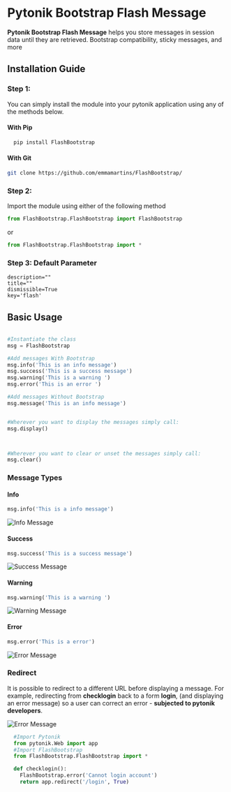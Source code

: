 # Pytonik Bootstrap Flash Message

**Pytonik Bootstrap Flash Message** helps you store messages in session data until they are retrieved. Bootstrap compatibility, sticky messages, and more

## Installation Guide

### Step 1:
You can simply install the module into your pytonik application using any of the methods below.

#### With Pip
~~~bash
  pip install FlashBootstrap
~~~

#### With Git
~~~bash
git clone https://github.com/emmamartins/FlashBootstrap/
~~~

### Step 2:
Import the module using either of the following method

~~~python
from FlashBootstrap.FlashBootstrap import FlashBootstrap
~~~

or

````python
from FlashBootstrap.FlashBootstrap import *
````

### Step 3: Default Parameter 

````
description=""
title=""
dismissible=True
key='flash' 

````

## Basic Usage

~~~python

#Instantiate the class
msg = FlashBootstrap

#Add messages With Bootstrap
msg.info('This is an info message')
msg.success('This is a success message')
msg.warning('This is a warning ')
msg.error('This is an error ')

#Add messages Without Bootstrap
msg.message('This is an info message')


#Wherever you want to display the messages simply call:
msg.display()



#Wherever you want to clear or unset the messages simply call:
msg.clear()

~~~

### Message Types

#### Info
````python
msg.info('This is a info message')
````

![Info Message](https://pytonik.com/public/assets/home/img/info.png)

#### Success
````python
msg.success('This is a success message')
````
![Success Message](https://pytonik.com/public/assets/home/img/success.png)


#### Warning
````python
msg.warning('This is a warning ')
````
![Warning Message](https://pytonik.com/public/assets/home/img/warning.png)

#### Error
````python
msg.error('This is a error')
````
![Error Message](https://pytonik.com/public/assets/home/img/error.png)

### Redirect

It is possible to redirect to a different URL before displaying a message. For example, redirecting from **checklogin** back to a form **login**, (and displaying an error message) so a user can correct an error - **subjected to pytonik developers**.

![Error Message](https://pytonik.com/public/assets/home/img/Flashbootstrap.gif)


````python 
  #Import Pytonik
  from pytonik.Web import app
  #Import FlashBootstrap
  from FlashBootstrap.FlashBootstrap import *

  def checklogin():
    FlashBootstrap.error('Cannot login account')
    return app.redirect('/login', True)
  
````

